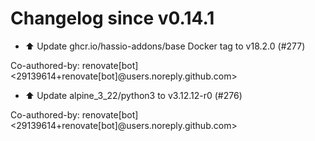 # Changelog since v0.14.1
- ⬆️ Update ghcr.io/hassio-addons/base Docker tag to v18.2.0 (#277)

Co-authored-by: renovate[bot] <29139614+renovate[bot]@users.noreply.github.com> 
- ⬆️ Update alpine_3_22/python3 to v3.12.12-r0 (#276)

Co-authored-by: renovate[bot] <29139614+renovate[bot]@users.noreply.github.com> 
